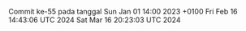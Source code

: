 Commit ke-55 pada tanggal Sun Jan 01 14:00 2023 +0100
Fri Feb 16 14:43:06 UTC 2024
Sat Mar 16 20:23:03 UTC 2024
